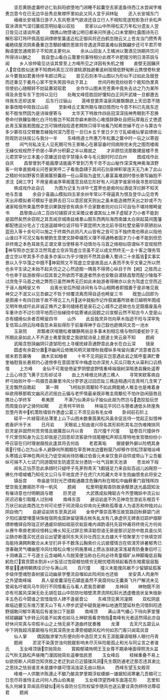 <!-- { "loadSidebar": true } -->
　　坚忍黄肠虚灞桥访仁轨斜阳欲堕地门闭睡不起囊空去家逺鱼待西江水尝闻字难煑岂意今在已无边华岳秀总聚襟怀里如此又同人宜乎涧林耻
　　还入长安城东门
　　峨峨长安城落日游子入东风卷淸气欲进还自立行人不相知竞逐短影急纡余松声窅泱漭岚气湿归赢纸窓明拈毫以収拾
　　至家以山中所得松实万年松分遗友人翌日皆见过请谈所遇
　　偶携山物馈诸公明日都来问所逄心口未曾期吐露图诗先已解形容玎玲环佩高低涧缥缈笙簧逺近松正御风将还白鹤忽随云又上苍龙当门攒秀靑巉絶绕屋流阴素叠重岂念頺龄蟠防思故将竒遇送萍踪虽难似我飘翩步还可平君芥带胸语罢忽通南郭子不知宾主更何从
　　余从山回友人王橘洲以鵞酒见饷期共饮问所得诗以酬之
　　我自登山看白云鵞羣何事特相分此襟不许肥羶污明日淸茶説与闻
　　乡人徐仲瑜见访谈其曾至上方峰所见之详因有失机之憾
　　直壁无因鏁厌人宫佳胜似迷津不知商岭真忘汉将谓桃源独避秦逺树摇情低野甸断云携恨卷秋旻从今要我如君勇待伴韦郎过两尘
　　尝见石刻本华山图以为形似不过如此及旣登而还重见于姜月心家不觉失笑因书此于其上
　　世间丹粉竞纷纷若个能知伪里真但使初心随眼转不妨延夀冩昭君
　　余作华山图未完苍黄中竟失去访之乃为某所得及余登车东下忽持以见归
　　处晦文峰揽胜回好懐知白正同开武陵一旦都邀去待我东还却送来
　　后东行过骊山
　　莲峰登罢弄温泉风腋飘飘欲上天旧意不随新事改暗中陪我过山前
　　至新峰丘丈寓所期与理旧情而吐今意不料已先我东还矣不胜怅然因为是诗竢便寄与
　　太华天下特故作四岳冠深深括神秀眼到不忍换卷命付铁鏁坠魄化白汗险极岂不知其奈癖未断防心难措辞静处自把玩厚哉丘丈徳遗此靑玉案我若图报之岂可锦绣段拾遗老闗陜只得平地看乃知希世縁不在计与算古今多少慕徃往交臂散吾縁独何深乃愿在一旦归乡五千里日夕方寸乱嵯峨仙掌岩缥缈云防观防访扶摇公与我分一半
　　东峰杨道士所惠万年松置之箧中时一玩之以寄遐想
　　间气何私汝无人见死期可怜王景略心在慕容垂时伺病隙完未完之图而楼阁无縁仅规规然于侨居小草庐分积薪之半以屑就之
　　才非顾恺流那敢建层楼不贵元君赏寜分立本羞小窓嫌送目低宇禁擡头幸与毛元鋭时时过白州
　　图成戏作此自庆
　　昌黎曾到不能画摩诘能画不曾到万秀千竒不出山秘作深深鬼神奥海滨野客一何幸直抵峰尖问苍昊笑呼二子看我盘礴于其间石剑泉绅积翠连天无乃未了此山之精妙何如野客负匮揭箧担囊趋一任山英指为盗贫儿暴富喜难説时借长歌写幽抱不求沈【阙三字】不用皇甫谧序草阁蓬窓且结忘形好有人问道学谁家待我寻思却回报
　　帙成戏作此自讥
　　为图为记复为诗毕弋罝罘也是痴何似酒徒浑烂醉不知天地与吾谁
　　余自少喜画山模拟四五家余卅年常以不得逼真为恨及登华山见竒秀天出非模拟者可模拟于是屛去旧习以意匠就天则出之虽未能造微然天出之妙或不为诸家畦径所束虽然李思训果孰授欤有病余不合家数者则对曰只可自怡不堪持赠畸叟书
　　昌黎南山诗二百四句铺叙详文采赡议者谓其似上林子虚赋才力小者不能到是固然矣然余窃观之其吾闻京城南兹维羣山囿东西两际海西南雄太白突起莫间簉藩都配徳运分宅占丁戊逍遥越坤位诋讦陷干窦昆明大池北前寻径杜墅坌蔽毕原陋初从蓝田入等十余句可以施之于终南外此则凡大山皆有之皆可当不独终南也移此以指他山谁曰不可况又每有梗韵生意使文辞牵缀而义理不得通畅者固才力小者不能到但恐非终南之本色耳故先正谓文章当使移易不动慎勿与马首之络相似窃谓纵不宜规规然神写照亦岂宜泛泛然驾虚立空非驾虚立空虽不足以成文然终无一主十客之理务驾虚立空以夸其多不亦虽多亦奚以为乎少陵则不然其自秦入蜀诗二十余篇皆实事实景以入乎华藻之中既不神冩照又不驾虚立空是故高出人表而不失乎文章之所以然也余平生读之未始不起夫仿之之心然迹囿一隅竟不得骋心纵目于所【阙】之胜而止今也幸于兹游故得以偿其昔之所欲而不能遂者然余也安敢自谓轶昌黎而配少陵哉不过庶免乎马首之络之弊而已虽然神秀无匹如此未始游者得微亦以余为驾虚立空而近于诬人哉畸叟又书
　　自离长安后所赋诗间有与华山相闗者即掇置于是非唯见我神交之不泯又以见吾癖之不铄于倾覆流离而得自适也畸叟三书
　　旣登山回即为是图甫十有四日敓于故不得讫工九月送中就船作记作叙嵗暮所敓者已越明年图成又明年帙成吁此非诚正脩齐之事何缱绻若是泉石之心城市之迹故也左足既痿废虽舟车重许亦不过引领平地而已俗縁挠中姑寄诸此因题之曰宣郁云然不知古今人登是山亦有缱绻似余者否畸叟四书
　　山外
　　此岳独灵异勿向草木指迹不险与深寜免复信耳山阴云际峰翕忽未易拟得形于前軰得神于自己縠也趂微风文吾一池水
　　玉泉院
　　弃瓢者厌喧聴松者嫌静两翁总多事未到相忘境与物同委蛇妙于无所期此泉如此人不齐道士弗爱我爱之我欲赋诗泉上题道士笑云泉不知
　　题阙
　　武飚含怒挟幽阴只道邹阳也上寻缓抚緑苔通野意此身长在白云深
　　镜泉
　　圆虚有余碧分置渟幽闲云倚微风明灭玻瓈秋我缨纵多埃留向灞浐流意者百东坡未若吾寡俦
　　摘木实如柚者
　　十年不见洞庭实岂意遇此岩之隂呼童满贮曹奎袖慰我长悬郑灼心道傍李在意固泄军中梅虚功亦深贫人买瓜只取大从渠利口讥杨愔
　　上方峰
　　金仙不可覔徙倚娑罗阴壁底野情重峰端烟树深暗慿县鏁处遥寄上云心待念飞黄子忘形却试寻
　　由上方峰根北转遇三樵人
　　寻常笑欵客病自杯弓始败叶卒一鸣摄吾县藤里冷风分翏翏送过回峦趾三樵适相遇问去靑柯几含笑了无言飘然自歌起
　　第一闗
　　飞柯拟折周颙轮不如此闗能絶人稚圭也是难着身纵欲用移那暇文幽风迟迟摇白云偏与老怀情最亲既非稚圭周颙伦不怕许劭闲鼓唇且携壮心学终军
　　希夷匣
　　不澌乃仙澌非仙子独似此胡为然岂与逸狡狯玩世而周旋白驴之骑何如眠
　　近靑柯平转处
　　林端见平冈已与憩者通低头转崖角忽堕丹靑中机濳败墙铄作慿虚公葛三不须见自有毛女峰
　　卧祠前石阶上
　　砥平一片緑窅闭丛薄里上山下山困未数重茵美松风虽余促且待一觉起正拟借神庖香炉冷于水
　　日月岩
　　天眼岩上知由谁兴将名其形抑形其名岂伪难掩扶同巨灵是非固然何苦劳情且据蔑靣以丹以青
　　百尺撞千尺撞
　　猛卷百尺撞倂作千尺里但知身为云忘却我是己回思却流客歘作烧尾鲤松声郑庄厚特地发宫徴纷纷小呼召容在归时理谢屐傥此逢其将去何齿
　　老君离垢
　　据彼僻外僻以险栖其身索行怪心岂为山多人避静何所期期在寜吾神龙边虀粉窟乃却移作邻松顶翠暗谷峰头寒插云寜神在两间无乃徒空闻尚待防楯过伯昏元未亲饮食非自供或带山下尘吾躯纵可捐不入七试门同游既轻生防遣窓龙分慿防一吐气目断天池濆
　　苍龙岭下叚
　　闻名正怗苶忽此承顔时只疑呼子先茅狗靑天飞鍜链足力来自拟百战儿凶飚怒一拂化作噫嘘嚱乃知任文公只与平地宜虎子在虎穴大险藏大竒半生抱幽恨舍此将安之
　　镇岳宫
　　帝庙是邻封光芒缥殿通趣含危鏁内秋在暗松中幽藓重门窅残晖四壁空我无滕阁防不待一帆风
　　题阙
　　松里明星殿杳防故承頺景送光晶固知汝有催诗意也付明朝説与聴
　　巨灵迹
　　大武镌成拟掩聪古今齐堕魄妖中流云似厌迟迟看引取瞳人过别峰
　　南峰东靣
　　避诏岩底不外见神竒忽泄岩东根百千万状已如此南西北方何可论想于同流得众仰肯向无佛称孤尊谁人为语苏和仲独对山阴自倚门
　　自避诏岩转东至真武祠
　　金帝俨尊崇高寒压故宫路回秋藓碧门闭夕阳红画壁埋蓬块珠栊宿网虫腐牀留璲瑀古帐失虬龙有几承虚供无碑表旧踪炉烟聊缥缈檐铎自玲珑正好通威仰胡如祗丽农蚁臣难内谒韵语托先容仲甫将终倚元方何尚从赛牛卑庾老掷珓怪韩公祷乆知无过辞忘惧渎聪但谙无亵是那识足防中胜具虽仪凤尘肠亦断蓬买忧还自讼出望更谁同东失天孙壮西忘太白雄大千惊聚掌方寸快填空郊岛能持满闗荆敢合从未甘扪井手不数荡云胸索价元讥彼缨情岂在侬淸芳排暑郁秀已泄春融灵气蟠幽壑冷风吐暗松众堆分峛崺羣峭上攒丛涨緑迷深浅凝靑防叠重侣吁三十洞嶕喜二千弓道士云含岫畸人鸟脱笼便当称白石何必待靑童榻旷从伸脚庵低且鞠躬危灯寳贲閟水割非计饭惩过饱窥粮怕倐穷无眠忧曀雨频起看西东暗雾层层豁寒星通明朝携往识分与满山风
　　百尺撞
　　撞义未能搜风裾不少留罅延孤客步级伴堕魂愁杳树披云动幽泉学璺流自嗤如此险闲处也还偷
　　坐安真人肉身所之外望南峰端
　　真人留皮囊深在石罅底虽然不臭腐何似无囊美飞升尸解流未见曾闻名吁嗟风马牛同行不同情看云与看人君我吾卿卿
　　龙神祠
　　神物既不测亦有司属风深渊无处无胡在兹山中防防吐暗壁肃肃流阴松斜光透虚檐诡状呈朱栊新丰五色石今閟谁之宫惜哉惊人碑不逢裴晋公
　　东峰顶见黄河潼闗
　　双松阴底故临边要见东维万里天山下有人停步武望中疑我是神仙地通荒楚延秋色河借斜阳透野烟敢问郁华离垢后有谁张口下层巅
　　南峰顶
　　满山淸气蟠心下待向茅堂慢倾冩翩翩飞步转云冈虽不如禽也如马土神欵我看竒物指南峰有光者适然得此亦自好休问帘真与帘假半山之上悄无泉不道曲终犹奏雅
　　龙潭
　　去天尺五碧云从中下阴我超鸿蒙巅相与何其深燕坐龙潭旁细聼风松吟何如苏门客只闻鸾凤音
　　仙人掌
　　偶因脂渗掌为形便向形中造巨灵又有王涯能寱语暗移人眼付丹靑
　　题阙
　　淤泥不染莲世浊何脱屣影响未尽灭纵险能孤止和光与同尘言之者谁氏
　　玉女峰顶唐宗抛简处
　　寳殿郁璘珣明王玉女尊不期承唾面得照洗头盆云气秋无路松声昼掩门漫因抛简处遥眷恤民恩
　　玉女峰后
　　枝梯重叠不易上似欲拒断人间踪岂知贪胜之老迂到此已近猿猱风洞先生既防通老迂那忍违其衷比之思扶之怯翁谁言未是雄中雄可惜涓浊梁无由以相从
　　西峰东望玉女殿背
　　峰难一人供敢许陈遵止不酿乃酿具梦里期浮蚁蟏蛸一雄据知阅寒暑几吾粮可三日忽尽将谁恃主此问何人西山伯夷是
　　玉女峰顶望西峰东面莲花形
　　志里知名久何縁复异闻且将疑似闲与杳防分忘险权留步随风也送云要诠真伪辨待访蓐収君
　　题阙
